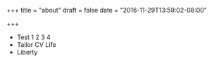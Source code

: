+++
title = "about"
draft = false
date = "2016-11-29T13:59:02-08:00"

+++

- Test 1 2 3 4 
- Tailor CV Life
- Liberty
